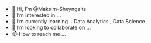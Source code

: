 - 👋 Hi, I’m @Maksim-Sheyngalts
- 👀 I’m interested in ...
- 🌱 I’m currently learning ...Data Analytics , Data Science
- 💞️ I’m looking to collaborate on ...
- 📫 How to reach me ...

<!---
Maksim-Sheyngalts/Maksim-Sheyngalts is a ✨ special ✨ repository because its `README.md` (this file) appears on your GitHub profile.
You can click the Preview link to take a look at your changes.
--->
